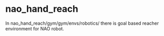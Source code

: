 # nao_hand_reach
In nao_hand_reach/gym/gym/envs/robotics/  there is goal based reacher environment for NAO robot. 

<a href="
http://github.com/sandipan1/nao_hand_reach/hand.gif"/>

